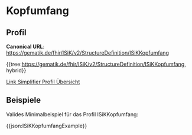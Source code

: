 # Kopfumfang

## Profil

**Canonical URL**: https://gematik.de/fhir/ISiK/v2/StructureDefinition/ISiKKopfumfang

{{tree:https://gematik.de/fhir/ISiK/v2/StructureDefinition/ISiKKopfumfang, hybrid}}

[Link Simplifier Profil Übersicht](https://gematik.de/fhir/ISiK/v2/StructureDefinition/ISiKKopfumfang)

## Beispiele

Valides Minimalbeispiel für das Profil ISiKKopfumfang:

{{json:ISiKKopfumfangExample}}